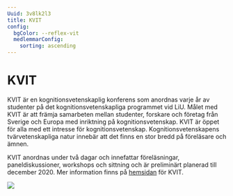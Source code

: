 ```yaml
---
Uuid: 3v8lk2l3
title: KVIT
config:
  bgColor: --reflex-vit
  medlemmarConfig:
    sorting: ascending
---
```

# KVIT

KVIT är en kognitionsvetenskaplig konferens som anordnas varje år av studenter på det kognitionsvetenskapliga programmet vid LiU. Målet med KVIT är att främja samarbeten mellan studenter, forskare och företag från Sverige och Europa med inriktning på kognitionsvetenskap. KVIT är öppet för alla med ett intresse för kognitionsvetenskap. Kognitionsvetenskapens tvärvetenskapliga natur innebär att det finns en stor bredd på föreläsare och ämnen.

KVIT anordnas under två dagar och innefattar föreläsningar, paneldiskussioner, workshops och sittning och är preliminärt planerad till december 2020. Mer information finns på [hemsidan](http://www.kvit.kogvet.se/) för KVIT.

![](http://www.kogvet.se/wp-content/uploads/2020/07/Logga-300x300.png)
